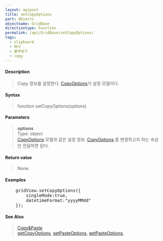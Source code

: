 ```yaml
---
layout: apipost
title: setCopyOptions
part: Objects
objectname: GridBase
directiontype: Function
permalink: /api/GridBase/setCopyOptions/
tags:
  - clipboard
  - 복사
  - 붙여넣기
  - copy
---
```



#### Description

> Copy 정보를 설정한다. [CopyOptions](/api/types/CopyOptions/)가 설정 모델이다.

#### Syntax

> function setCopyOptions(options)

#### Parameters

> **options**  
> Type: object  
> [CopyOptions](/api/types/CopyOptions/) 모델과 같은 설정 정보. [CopyOptions](/api/types/CopyOptions/) 중 변경하고자 하는 속성만 전달하면 된다.  

#### Return value

> None.

#### Examples 

<pre class="prettyprint">
    gridView.setCopyOptions({
        singleMode:true,
        datetimeFormat:"yyyyMMdd"
    });
</pre>

#### See Also
> [Copy&amp;Paste](/http://demo.realgrid.com/Demo/CopyAndPaste)  
> [getCopyOptions](/api/GridBase/getCopyOptions), [setPasteOptions](/api/GridBase/setPasteOptions), [getPasteOptions](/api/GridBase/getPasteOptions), 